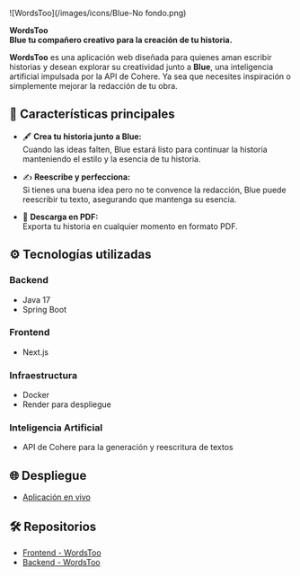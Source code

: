 ![WordsToo](/images/icons/Blue-No fondo.png)

**WordsToo**  
**Blue tu compañero creativo para la creación de tu historia.**  

**WordsToo** es una aplicación web diseñada para quienes aman escribir historias y desean explorar su creatividad junto a **Blue**, una inteligencia artificial impulsada por la API de Cohere. Ya sea que necesites inspiración o simplemente mejorar la redacción de tu obra.

## 🚀 **Características principales**  

- 🖋️ **Crea tu historia junto a Blue:**  
  Cuando las ideas falten, Blue estará listo para continuar la historia manteniendo el estilo y la esencia de tu historia.  

- ✍️ **Reescribe y perfecciona:**  
  Si tienes una buena idea pero no te convence la redacción, Blue puede reescribir tu texto, asegurando que mantenga su esencia.  

- 📄 **Descarga en PDF:**  
  Exporta tu historia en cualquier momento en formato PDF.
  
## ⚙️ **Tecnologías utilizadas**  

### **Backend**  
- Java 17  
- Spring Boot  

### **Frontend**  
- Next.js  

### **Infraestructura**  
- Docker  
- Render para despliegue  

### **Inteligencia Artificial**  
- API de Cohere para la generación y reescritura de textos  

## 🌐 **Despliegue**  
- [Aplicación en vivo](https://words-too-eq93.vercel.app)  

## 🛠️ **Repositorios**  
- [Frontend - WordsToo](https://github.com/gastonsantos/WordsToo)  
- [Backend - WordsToo](https://github.com/gastonsantos/WordsToo.Back)  

